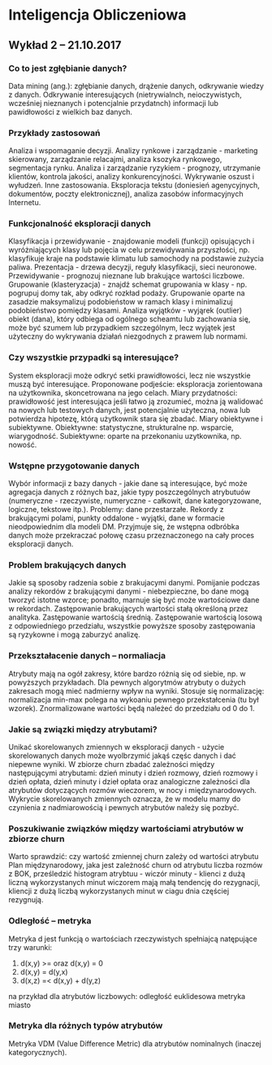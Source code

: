 # Inteligencja Obliczeniowa
## Wykład 2 – 21.10.2017

### Co to jest zgłębianie danych?
Data mining (ang.): zgłębianie danych, drążenie danych, odkrywanie wiedzy z danych.
Odkrywanie interesujących (nietrywialnch, neioczywistych, wcześniej nieznanych i potencjalnie przydatnch) informacji lub pawidłowości z wielkich baz danych.

### Przykłady zastosowań
Analiza i wspomaganie decyzji. Analizy rynkowe i zarządzanie - marketing skierowany, zarządzanie relacajmi, analiza ksozyka rynkowego, segmentacja rynku. Analiza i zarządzanie ryzykiem - prognozy, utrzymanie klientów, kontrola jakości, analizy konkurencyjności. Wykrywanie oszust i wyłudzeń.
Inne zastosowania. Eksploracja tekstu (doniesień agenycyjnych, dokumentów, poczty elektronicznej), analiza zasobów informacyjnych Internetu.

### Funkcjonalność eksploracji danych
Klasyfikacja i przewidywanie - znajdowanie modeli (funkcji) opisujących i wyróżniających klasy lub pojęcia w celu przewidywania przyszłości, np. klasyfikuje kraje na podstawie klimatu lub samochody na podstawie zużycia paliwa.
Prezentacja - drzewa decyzji, reguły klasyfikacji, sieci neuronowe.
Przewidywanie - prognozuj nieznane lub brakujące wartości liczbowe.
Grupowanie (klasteryzacja) - znajdź schemat grupowania w klasy - np. pogrupuj domy tak, aby odkryć rozkład podaży.
Grupowanie oparte na zasadzie maksymalizuj podobieństow w ramach klasy i minimalizuj podobieństwo pomiędzy klasami.
Analiza wyjątków - wyjąrek (outlier) obiekt (dana), który odbiega od ogólnego scheamtu lub zachowania się, może być szumem lub przypadkiem szczególnym, lecz wyjątek jest użyteczny do wykrywania działań niezgodnych z prawem lub normami.

### Czy wszystkie przypadki są interesujące?
System eksploracji może odkryć setki prawidłowości, lecz nie wszystkie muszą być interesujące. Proponowane podjeście: eksploracja zorientowana na użytkownika, skoncetrowana na jego celach.
Miary przydatności: prawidłowość jest interesująca jeśli łatwo ją zrozumieć, można ją walidować na nowych lub testowych danych, jest potencjalnie użyteczna, nowa lub potwierdza hipotezę, którą użytkownik stara się zbadać.
Miary obiektywne i subiektywne. Obiektywne: statystyczne, strukturalne np. wsparcie, wiarygodność. Subiektywne: oparte na przekonaniu uzytkownika, np. nowość.

### Wstępne przygotowanie danych
Wybór informacji z bazy danych - jakie dane są interesujące, być może agregacja danych z różnych baz, jakie typy poszczególnych atrybutuów (numeryczne - rzeczywiste, numeryczne - całkowit, dane kategoryzowane, logiczne, tekstowe itp.). Problemy: dane przestarzałe. Rekordy z brakującymi polami, punkty oddalone - wyjątki, dane w formacie nieodpowiednim dla modeli DM.
Przyjmuje się, że wstępna odbróbka danych może przekraczać połowę czasu przeznaczonego na cały proces eksploracji danych.

### Problem brakujących danych
Jakie są sposoby radzenia sobie z brakujacymi danymi.
Pomijanie podczas analizy rekordów z brakującymi danymi - niebezpieczne, bo dane mogą tworzyć istotne wzorce; ponadto, marnuje się być może wartościowe dane w rekordach. Zastępowanie brakujących wartości stałą określoną przez analityka. Zastępowanie wartością średnią. Zastępowanie wartością losową z odpowiedniego przedziału, wszystkie powyższe sposoby zastępowania są ryzykowne i mogą zaburzyć analizę.

### Przekształacenie danych – normaliacja
Atrybuty mają na ogół zakresy, które bardzo różnią się od siebie, np. w powyższych przykładach. Dla pewnych algorytmów atrybuty o dużych zakresach mogą mieć nadmierny wpływ na wyniki. Stosuje się normalizację: normalizacja min-max polega na wykoaniu pewnego przekstałcenia (tu był wzorek). Znormalizowane wartości będą należeć do przedziału od 0 do 1.

### Jakie są związki między atrybutami?
Unikać skorelowanych zmiennych w eksploracji danych - użycie skorelowanych danych może wyolbrzymić jakąś częśc danych i dać niepewne wyniki.
W zbiorze churn zbadać zależności między następującymi atrybutami: dzień minuty i dzień rozmowy, dzień rozmowy i dzień opłata, dzień minuty i dzieł opłata oraz analogiczne zależności dla atrybutów dotyczących rozmów wieczorem, w nocy i międzynarodowych. Wykrycie skorelowanych zmiennych oznacza, że w modelu mamy do czynienia z nadmiarowością i pewnych atrybutów należy się pozbyć.

### Poszukiwanie związków między wartościami atrybutów w zbiorze churn
Warto sprawdzić: czy wartość zmiennej churn zależy od wartości atrybutu Plan międzynarodowy, jaka jest zależność churn od atrybutu liczba rozmów z BOK, prześledzić histogram atrybtuu - wiczór minuty - klienci z dużą liczną wykorzystanych minut wiczorem mają małą tendencję do rezygnacji, kliencji z dużą liczbą wykorzystanych minut w ciagu dnia częściej rezygnują.

### Odległość – metryka
Metryka d jest funkcją o wartościach rzeczywistych spełniajcą natępujące trzy warunki:
1. d(x,y) >= oraz d(x,y) = 0
1. d(x,y) = d(y,x)
1. d(x,z) =< d(x,y) + d(y,z)

na przykład dla atrybutów liczbowych: odległość euklidesowa metryka miasto

### Metryka dla różnych typów atrybutów
Metryka VDM (Value Difference Metric) dla atrybutów nominalnych (inaczej kategorycznych).
